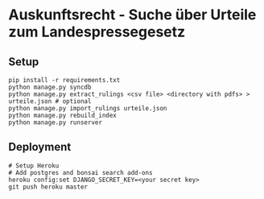 # Auskunftsrecht - Suche über Urteile zum Landespressegesetz

## Setup

    pip install -r requirements.txt
    python manage.py syncdb
    python manage.py extract_rulings <csv file> <directory with pdfs> > urteile.json # optional
    python manage.py import_rulings urteile.json
    python manage.py rebuild_index
    python manage.py runserver

## Deployment

    # Setup Heroku
    # Add postgres and bonsai search add-ons
    heroku config:set DJANGO_SECRET_KEY=<your secret key>
    git push heroku master
